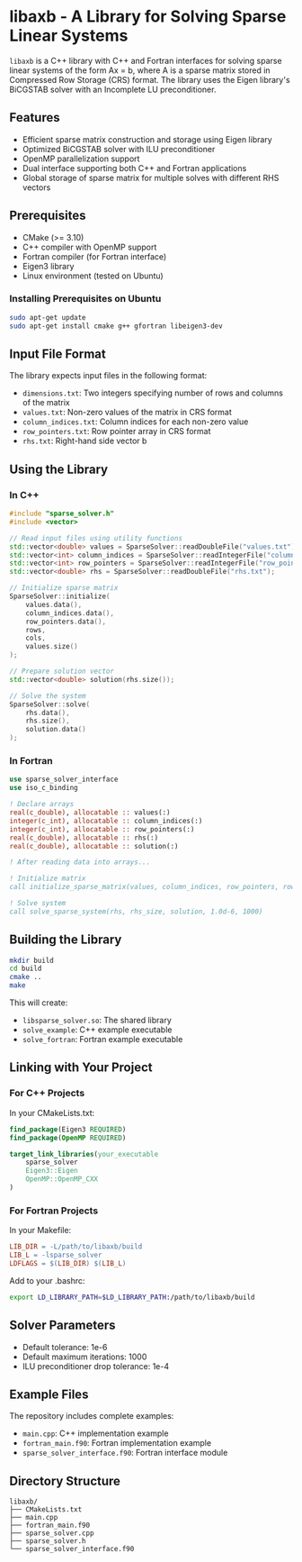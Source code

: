 # libaxb - A Library for Solving Sparse Linear Systems

`libaxb` is a C++ library with C++ and Fortran interfaces for solving sparse linear systems of the form Ax = b, where A is a sparse matrix stored in Compressed Row Storage (CRS) format. The library uses the Eigen library's BiCGSTAB solver with an Incomplete LU preconditioner.

## Features

- Efficient sparse matrix construction and storage using Eigen library
- Optimized BiCGSTAB solver with ILU preconditioner
- OpenMP parallelization support
- Dual interface supporting both C++ and Fortran applications
- Global storage of sparse matrix for multiple solves with different RHS vectors

## Prerequisites

- CMake (>= 3.10)
- C++ compiler with OpenMP support
- Fortran compiler (for Fortran interface)
- Eigen3 library
- Linux environment (tested on Ubuntu)

### Installing Prerequisites on Ubuntu

```bash
sudo apt-get update
sudo apt-get install cmake g++ gfortran libeigen3-dev
```

## Input File Format

The library expects input files in the following format:

- `dimensions.txt`: Two integers specifying number of rows and columns of the matrix
- `values.txt`: Non-zero values of the matrix in CRS format
- `column_indices.txt`: Column indices for each non-zero value
- `row_pointers.txt`: Row pointer array in CRS format
- `rhs.txt`: Right-hand side vector b

## Using the Library

### In C++

```cpp
#include "sparse_solver.h"
#include <vector>

// Read input files using utility functions
std::vector<double> values = SparseSolver::readDoubleFile("values.txt");
std::vector<int> column_indices = SparseSolver::readIntegerFile("column_indices.txt");
std::vector<int> row_pointers = SparseSolver::readIntegerFile("row_pointers.txt");
std::vector<double> rhs = SparseSolver::readDoubleFile("rhs.txt");

// Initialize sparse matrix
SparseSolver::initialize(
    values.data(),
    column_indices.data(),
    row_pointers.data(),
    rows,
    cols,
    values.size()
);

// Prepare solution vector
std::vector<double> solution(rhs.size());

// Solve the system
SparseSolver::solve(
    rhs.data(),
    rhs.size(),
    solution.data()
);
```

### In Fortran

```fortran
use sparse_solver_interface
use iso_c_binding

! Declare arrays
real(c_double), allocatable :: values(:)
integer(c_int), allocatable :: column_indices(:)
integer(c_int), allocatable :: row_pointers(:)
real(c_double), allocatable :: rhs(:)
real(c_double), allocatable :: solution(:)

! After reading data into arrays...

! Initialize matrix
call initialize_sparse_matrix(values, column_indices, row_pointers, rows, cols, nnz)

! Solve system
call solve_sparse_system(rhs, rhs_size, solution, 1.0d-6, 1000)
```

## Building the Library

```bash
mkdir build
cd build
cmake ..
make
```

This will create:
- `libsparse_solver.so`: The shared library
- `solve_example`: C++ example executable
- `solve_fortran`: Fortran example executable

## Linking with Your Project

### For C++ Projects

In your CMakeLists.txt:
```cmake
find_package(Eigen3 REQUIRED)
find_package(OpenMP REQUIRED)

target_link_libraries(your_executable 
    sparse_solver
    Eigen3::Eigen
    OpenMP::OpenMP_CXX
)
```

### For Fortran Projects

In your Makefile:
```makefile
LIB_DIR = -L/path/to/libaxb/build
LIB_L = -lsparse_solver
LDFLAGS = $(LIB_DIR) $(LIB_L)
```

Add to your .bashrc:
```bash
export LD_LIBRARY_PATH=$LD_LIBRARY_PATH:/path/to/libaxb/build
```

## Solver Parameters

- Default tolerance: 1e-6
- Default maximum iterations: 1000
- ILU preconditioner drop tolerance: 1e-4

## Example Files

The repository includes complete examples:
- `main.cpp`: C++ implementation example
- `fortran_main.f90`: Fortran implementation example
- `sparse_solver_interface.f90`: Fortran interface module

## Directory Structure
```
libaxb/
├── CMakeLists.txt
├── main.cpp
├── fortran_main.f90
├── sparse_solver.cpp
├── sparse_solver.h
└── sparse_solver_interface.f90
```

